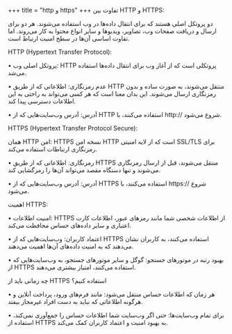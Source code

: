 +++
title = "http و https"
+++
تفاوت بین HTTP و HTTPS:

دو پروتکل اصلی هستند که برای انتقال داده‌ها در وب استفاده می‌شوند. هر دو برای ارسال و دریافت صفحات وب، تصاویر، ویدیوها و سایر انواع محتوا به کار می‌روند. اما تفاوت اساسی آن‌ها در سطح امنیت ارتباط است.

HTTP (Hypertext Transfer Protocol):

• پروتکل اصلی وب: HTTP پروتکلی است که از آغاز وب برای انتقال داده‌ها استفاده می‌شد.

• عدم رمزنگاری: اطلاعاتی که از طریق HTTP منتقل می‌شوند، به صورت ساده و بدون رمزنگاری ارسال می‌شوند. این بدان معنا است که هر کسی می‌تواند به راحتی به این اطلاعات دسترسی پیدا کند.

• آدرس: آدرس وب‌سایت‌هایی که از HTTP استفاده می‌کنند، با http:// شروع می‌شود.

HTTPS (Hypertext Transfer Protocol Secure):

همان HTTP امن: HTTPS نسخه امن HTTP است که از لایه امنیتی SSL/TLS برای رمزنگاری ارتباطات استفاده می‌کند.

• رمزنگاری: اطلاعاتی که از طریق HTTPS منتقل می‌شوند، قبل از ارسال رمزنگاری می‌شوند و تنها دستگاه مقصد می‌تواند آن‌ها را رمزگشایی کند.

• آدرس: آدرس وب‌سایت‌هایی که از HTTPS استفاده می‌کنند، با https:// شروع می‌شود.

اهمیت HTTPS:

• امنیت اطلاعات: HTTPS از اطلاعات شخصی شما مانند رمزهای عبور، اطلاعات کارت اعتباری و سایر داده‌های حساس محافظت می‌کند.

• اعتماد کاربران: وب‌سایت‌هایی که از HTTPS استفاده می‌کنند، به کاربران نشان می‌دهند که به امنیت داده‌های آن‌ها اهمیت می‌دهند.

• بهبود رتبه در موتورهای جستجو: گوگل و سایر موتورهای جستجو، به وب‌سایت‌هایی که از HTTPS استفاده می‌کنند، امتیاز بیشتری می‌دهند.

چه زمانی باید از HTTPS استفاده کنیم؟

• هر زمان که اطلاعات حساس منتقل می‌شود: مانند فرم‌های ورود، پرداخت آنلاین و هرگونه اطلاعاتی که نباید به دست افراد غیرمجاز بیفتد.

• برای تمام وب‌سایت‌ها: حتی اگر وب‌سایت شما اطلاعات حساس را جمع‌آوری نمی‌کند، استفاده از HTTPS به بهبود امنیت و اعتماد کاربران کمک می‌کند.
